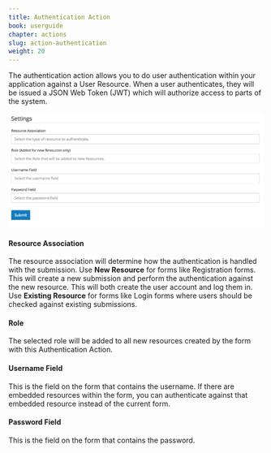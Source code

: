 ```yaml
---
title: Authentication Action
book: userguide
chapter: actions
slug: action-authentication
weight: 20
---
```

<p>The authentication action allows you to do user authentication within your application against a User Resource. When a user authenticates, they will be issued a JSON Web Token (JWT) which will authorize access to parts of the system.</p>
<img src="/assets/img/action-authentication.png">
<h4>Resource Association</h4>
<p>The resource association will determine how the authentication is handled with the submission. Use <strong>New Resource</strong> for forms like Registration forms. This will create a new submission and perform the authentication against the new resource. This will both create the user account and log them in. Use <strong>Existing Resource</strong> for forms like Login forms where users should be checked against existing submissions.</p>
<h4>Role</h4>
<p>The selected role will be added to all new resources created by the form with this Authentication Action.</p>
<h4>Username Field</h4>
<p>This is the field on the form that contains the username. If there are embedded resources within the form, you can authenticate against that embedded resource instead of the current form.</p>
<h4>Password Field</h4>
<p>This is the field on the form that contains the password.</p>
